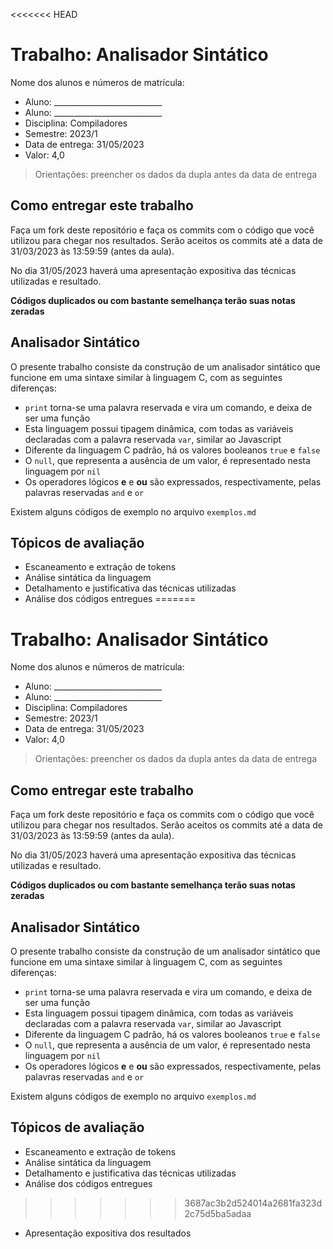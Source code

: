 <<<<<<< HEAD
# Trabalho: Analisador Sintático

Nome dos alunos e números de matrícula:
* Aluno: ___________________________
* Aluno: ___________________________
* Disciplina: Compiladores
* Semestre: 2023/1
* Data de entrega: 31/05/2023
* Valor: 4,0

> Orientações: preencher os dados da dupla antes da data de entrega

## Como entregar este trabalho

Faça um fork deste repositório e faça os commits com o código que você utilizou para chegar nos resultados. Serão aceitos os commits até a data de 31/03/2023 às 13:59:59 (antes da aula).

No dia 31/05/2023 haverá uma apresentação expositiva das técnicas utilizadas e resultado.

**Códigos duplicados ou com bastante semelhança terão suas notas zeradas**

## Analisador Sintático

O presente trabalho consiste da construção de um analisador sintático que funcione em uma sintaxe similar à linguagem C, com as seguintes diferenças:

* ```print``` torna-se uma palavra reservada e vira um comando, e deixa de ser uma função
* Esta linguagem possui tipagem dinâmica, com todas as variáveis declaradas com a palavra reservada ```var```, similar ao Javascript
* Diferente da linguagem C padrão, há os valores booleanos ```true``` e ```false```
* O ```null```, que representa a ausência de um valor, é representado nesta linguagem por ```nil```
* Os operadores lógicos **e** e **ou** são expressados, respectivamente, pelas palavras reservadas ```and``` e ```or```

Existem alguns códigos de exemplo no arquivo ```exemplos.md```

## Tópicos de avaliação

* Escaneamento e extração de tokens
* Análise sintática da linguagem
* Detalhamento e justificativa das técnicas utilizadas
* Análise dos códigos entregues
=======
# Trabalho: Analisador Sintático

Nome dos alunos e números de matrícula:
* Aluno: ___________________________
* Aluno: ___________________________
* Disciplina: Compiladores
* Semestre: 2023/1
* Data de entrega: 31/05/2023
* Valor: 4,0

> Orientações: preencher os dados da dupla antes da data de entrega

## Como entregar este trabalho

Faça um fork deste repositório e faça os commits com o código que você utilizou para chegar nos resultados. Serão aceitos os commits até a data de 31/03/2023 às 13:59:59 (antes da aula).

No dia 31/05/2023 haverá uma apresentação expositiva das técnicas utilizadas e resultado.

**Códigos duplicados ou com bastante semelhança terão suas notas zeradas**

## Analisador Sintático

O presente trabalho consiste da construção de um analisador sintático que funcione em uma sintaxe similar à linguagem C, com as seguintes diferenças:

* ```print``` torna-se uma palavra reservada e vira um comando, e deixa de ser uma função
* Esta linguagem possui tipagem dinâmica, com todas as variáveis declaradas com a palavra reservada ```var```, similar ao Javascript
* Diferente da linguagem C padrão, há os valores booleanos ```true``` e ```false```
* O ```null```, que representa a ausência de um valor, é representado nesta linguagem por ```nil```
* Os operadores lógicos **e** e **ou** são expressados, respectivamente, pelas palavras reservadas ```and``` e ```or```

Existem alguns códigos de exemplo no arquivo ```exemplos.md```

## Tópicos de avaliação

* Escaneamento e extração de tokens
* Análise sintática da linguagem
* Detalhamento e justificativa das técnicas utilizadas
* Análise dos códigos entregues
>>>>>>> 3687ac3b2d524014a2681fa323d2c75d5ba5adaa
* Apresentação expositiva dos resultados